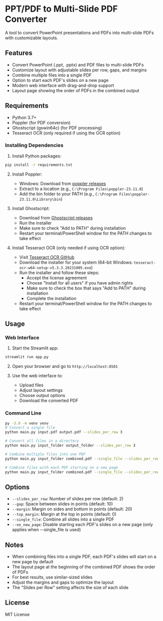 # PPT/PDF to Multi-Slide PDF Converter

A tool to convert PowerPoint presentations and PDFs into multi-slide PDFs with customizable layouts.

## Features

- Convert PowerPoint (.ppt, .pptx) and PDF files to multi-slide PDFs
- Customize layout with adjustable slides per row, gaps, and margins
- Combine multiple files into a single PDF
- Option to start each PDF's slides on a new page
- Modern web interface with drag-and-drop support
- Layout page showing the order of PDFs in the combined output

## Requirements

- Python 3.7+
- Poppler (for PDF conversion)
- Ghostscript (gswin64c) (for PDF processing)
- Tesseract OCR (only required if using the OCR option)

### Installing Dependencies

1. Install Python packages:
```bash
pip install -r requirements.txt
```

2. Install Poppler:
   - Windows: Download from [poppler releases](https://github.com/oschwartz10612/poppler-windows/releases/)
   - Extract to a location (e.g., `C:\Program Files\poppler-23.11.0`)
   - Add the bin folder to your PATH (e.g., `C:\Program Files\poppler-23.11.0\Library\bin`)

3. Install Ghostscript:
   - Download from [Ghostscript releases](https://github.com/ArtifexSoftware/ghostpdl-downloads/releases)
   - Run the installer
   - Make sure to check "Add to PATH" during installation
   - Restart your terminal/PowerShell window for the PATH changes to take effect

4. Install Tesseract OCR (only needed if using OCR option):
   - Visit [Tesseract OCR GitHub](https://github.com/UB-Mannheim/tesseract/wiki)
   - Download the installer for your system (64-bit Windows: `tesseract-ocr-w64-setup-v5.3.3.20231005.exe`)
   - Run the installer and follow these steps:
     - Accept the license agreement
     - Choose "Install for all users" if you have admin rights
     - Make sure to check the box that says "Add to PATH" during installation
     - Complete the installation
   - Restart your terminal/PowerShell window for the PATH changes to take effect

## Usage

### Web Interface

1. Start the Streamlit app:
```bash
streamlit run app.py
```

2. Open your browser and go to `http://localhost:8501`

3. Use the web interface to:
   - Upload files
   - Adjust layout settings
   - Choose output options
   - Download the converted PDF

### Command Line

```bash
py -3.9 -m venv venv 
# Convert a single file
python main.py input.pdf output.pdf --slides_per_row 3

# Convert all files in a directory
python main.py input_folder output_folder --slides_per_row 3

# Combine multiple files into one PDF
python main.py input_folder combined.pdf --single_file --slides_per_row 3

# Combine files with each PDF starting on a new page
python main.py input_folder combined.pdf --single_file --slides_per_row 3 --no_new_page
```

## Options

- `--slides_per_row`: Number of slides per row (default: 2)
- `--gap`: Space between slides in points (default: 10)
- `--margin`: Margin on sides and bottom in points (default: 20)
- `--top_margin`: Margin at the top in points (default: 0)
- `--single_file`: Combine all slides into a single PDF
- `--no_new_page`: Disable starting each PDF's slides on a new page (only applies when --single_file is used)

## Notes

- When combining files into a single PDF, each PDF's slides will start on a new page by default
- The layout page at the beginning of the combined PDF shows the order of PDFs
- For best results, use similar-sized slides
- Adjust the margins and gaps to optimize the layout
- The "Slides per Row" setting affects the size of each slide

## License

MIT License